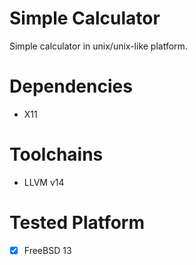 # Simple Calculator
Simple calculator in unix/unix-like platform. <br>

# Dependencies
- X11

# Toolchains
- LLVM v14

# Tested Platform
- [x] FreeBSD 13

